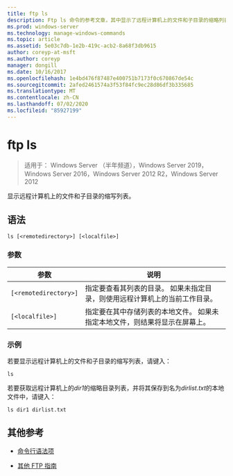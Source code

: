 ```yaml
---
title: ftp ls
description: Ftp ls 命令的参考文章，其中显示了远程计算机上的文件和子目录的缩略列表。
ms.prod: windows-server
ms.technology: manage-windows-commands
ms.topic: article
ms.assetid: 5e03c7db-1e2b-419c-acb2-8a68f3db9615
author: coreyp-at-msft
ms.author: coreyp
manager: dongill
ms.date: 10/16/2017
ms.openlocfilehash: 1e4bd476f87487e400751b7173f0c670867de54c
ms.sourcegitcommit: 2afed2461574a3f53f84fc9ec28d86df3b335685
ms.translationtype: MT
ms.contentlocale: zh-CN
ms.lasthandoff: 07/02/2020
ms.locfileid: "85927199"
---
```

# <a name="ftp-ls"></a>ftp ls

> 适用于： Windows Server （半年频道），Windows Server 2019，Windows Server 2016，Windows Server 2012 R2，Windows Server 2012

显示远程计算机上的文件和子目录的缩写列表。

## <a name="syntax"></a>语法

```
ls [<remotedirectory>] [<localfile>]
```

### <a name="parameters"></a>参数

| 参数 | 说明 |
| --------- |------------ |
| `[<remotedirectory>]` | 指定要查看其列表的目录。 如果未指定目录，则使用远程计算机上的当前工作目录。 |
| `[<localfile>]` | 指定要在其中存储列表的本地文件。 如果未指定本地文件，则结果将显示在屏幕上。 |

### <a name="examples"></a>示例

若要显示远程计算机上的文件和子目录的缩写列表，请键入：

```
ls
```

若要获取远程计算机上的*dir1*的缩略目录列表，并将其保存到名为*dirlist.txt*的本地文件中，请键入：

```
ls dir1 dirlist.txt
```

## <a name="additional-references"></a>其他参考

- [命令行语法项](command-line-syntax-key.md)

- [其他 FTP 指南](https://docs.microsoft.com/previous-versions/orphan-topics/ws.10/cc756013(v=ws.10))
